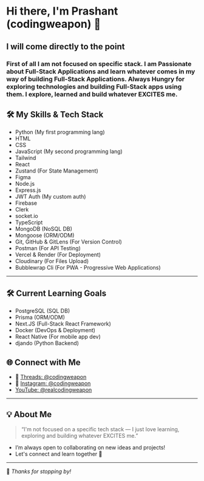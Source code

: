 # Hi there, I'm Prashant (codingweapon) 👋

## I will come directly to the point
### First of all I am not focused on specific stack. I am Passionate about Full-Stack Applications and learn whatever comes in my way of building Full-Stack Applications. Always Hungry for exploring technologies and building Full-Stack apps using them. I explore, learned and build whatever EXCITES me.

## 🛠️ My Skills & Tech Stack

- Python (My first programming lang)
- HTML
- CSS
- JavaScript (My second programming lang)
- Tailwind
- React
- Zustand (For State Management)
- Figma 
- Node.js 
- Express.js
- JWT Auth (My custom auth)
- Firebase
- Clerk
- socket.io
- TypeScript
- MongoDB (NoSQL DB)
- Mongoose (ORM/ODM)
- Git, GitHub & GitLens (For Version Control)
- Postman (For API Testing)
- Vercel & Render (For Deployment)
- Cloudinary (For Files Upload)
- Bubblewrap Cli (For PWA - Progressive Web Applications)

---

## 🛠️ Current Learning Goals

- PostgreSQL (SQL DB)
- Prisma (ORM/ODM)
- Next.JS (Full-Stack React Framework) 
- Docker (DevOps & Deployment)
- React Native (For mobile app dev)
- djando (Python Backend)


## 🌐 Connect with Me

- 🧵 [Threads: @codingweapon](https://www.threads.net/codingweapon)
- 📸 [Instagram: @codingweapon](https://www.instagram.com/codingweapon)
-    [YouTube: @realcodingweapon](https://www.youtube.com/@realcodingweapon)

---

## 💡 About Me

> “I'm not focused on a specific tech stack — I just love learning, exploring and building whatever EXCITES me.”

- I’m always open to collaborating on new ideas and projects!
- Let's connect and learn together 🚀

---

🌟 _Thanks for stopping by!_
